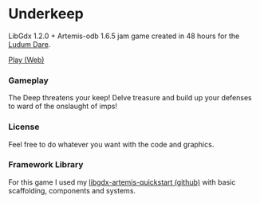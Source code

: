 Underkeep
=========
LibGdx 1.2.0 + Artemis-odb 1.6.5 jam game created in 48 hours for the [Ludum Dare](http://www.ludumdare.com/compo/ludum-dare-29/?action=preview&uid=22396).

[Play (Web)](http://www.mostlyoriginal.net/play-underkeep/)

### Gameplay
The Deep threatens your keep! Delve treasure and build up your defenses to ward of the onslaught of imps! 

### License
Feel free to do whatever you want with the code and graphics.

### Framework Library
For this game I used my [libgdx-artemis-quickstart (github)](https://github.com/DaanVanYperen/libgdx-artemis-quickstart) with basic scaffolding, components and systems.

